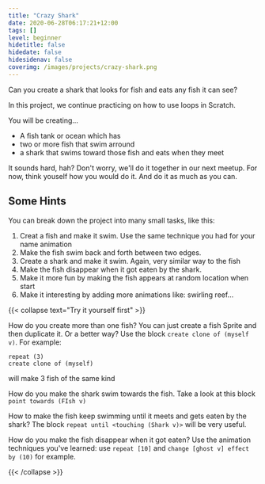 ```yaml
---
title: "Crazy Shark"
date: 2020-06-28T06:17:21+12:00
tags: []
level: beginner
hidetitle: false
hidedate: false
hidesidenav: false
coverimg: /images/projects/crazy-shark.png
---
```


Can you create a shark that looks for fish and eats any fish it can see?


<!--more-->

In this project, we continue practicing on how to use loops in Scratch.

You will be creating...

- A fish tank or ocean which has
- two or more fish that swim arround
- a shark that swims toward those fish and eats when they meet

It sounds hard, hah? Don't worry, we'll do it together in our next meetup.
For now, think youself how you would do it. And do it as much as you can.

## Some Hints

You can break down the project into many small tasks, like this:

1. Creat a fish and make it swim. Use the same technique you had for your name animation
1. Make the fish swim back and forth between two edges.
2. Create a shark and make it swim. Again, very similar way to the fish
3. Make the fish disappear when it got eaten by the shark.
4. Make it more fun by making the fish appears at random location when start
5. Make it interesting by adding more animations like: swirling reef...


{{< collapse text="Try it yourself first" >}}

How do you create more than one fish? You can just create a fish Sprite and then duplicate it.
Or a better way? Use the block `create clone of (myself v)`. For example:
```
repeat (3)
create clone of (myself)
```
will make 3 fish of the same kind

How do you make the shark swim towards the fish. Take a look at this block `point towards (FIsh v)`

How to make the fish keep swimming until it meets and gets eaten by the shark? The block `repeat until <touching (Shark v)>` will be very useful.


How do you make the fish disappear when it got eaten? Use the animation techniques you've learned: use `repeat [10]` and `change [ghost v] effect by (10)` for example.

{{< /collapse >}}